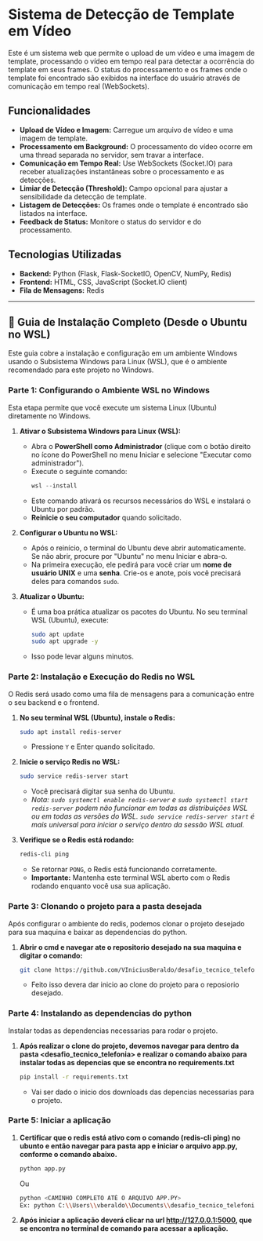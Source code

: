 # Sistema de Detecção de Template em Vídeo

Este é um sistema web que permite o upload de um vídeo e uma imagem de template, processando o vídeo em tempo real para detectar a ocorrência do template em seus frames. O status do processamento e os frames onde o template foi encontrado são exibidos na interface do usuário através de comunicação em tempo real (WebSockets).

## Funcionalidades

* **Upload de Vídeo e Imagem:** Carregue um arquivo de vídeo e uma imagem de template.
* **Processamento em Background:** O processamento do vídeo ocorre em uma thread separada no servidor, sem travar a interface.
* **Comunicação em Tempo Real:** Use WebSockets (Socket.IO) para receber atualizações instantâneas sobre o processamento e as detecções.
* **Limiar de Detecção (Threshold):** Campo opcional para ajustar a sensibilidade da detecção de template.
* **Listagem de Detecções:** Os frames onde o template é encontrado são listados na interface.
* **Feedback de Status:** Monitore o status do servidor e do processamento.

## Tecnologias Utilizadas

* **Backend:** Python (Flask, Flask-SocketIO, OpenCV, NumPy, Redis)
* **Frontend:** HTML, CSS, JavaScript (Socket.IO client)
* **Fila de Mensagens:** Redis

---

## 🚀 Guia de Instalação Completo (Desde o Ubuntu no WSL)

Este guia cobre a instalação e configuração em um ambiente Windows usando o Subsistema Windows para Linux (WSL), que é o ambiente recomendado para este projeto no Windows.

### Parte 1: Configurando o Ambiente WSL no Windows

Esta etapa permite que você execute um sistema Linux (Ubuntu) diretamente no Windows.

1.  **Ativar o Subsistema Windows para Linux (WSL):**
    * Abra o **PowerShell como Administrador** (clique com o botão direito no ícone do PowerShell no menu Iniciar e selecione "Executar como administrador").
    * Execute o seguinte comando:
        ```powershell
        wsl --install
        ```
    * Este comando ativará os recursos necessários do WSL e instalará o Ubuntu por padrão.
    * **Reinicie o seu computador** quando solicitado.

2.  **Configurar o Ubuntu no WSL:**
    * Após o reinício, o terminal do Ubuntu deve abrir automaticamente. Se não abrir, procure por "Ubuntu" no menu Iniciar e abra-o.
    * Na primeira execução, ele pedirá para você criar um **nome de usuário UNIX** e uma **senha**. Crie-os e anote, pois você precisará deles para comandos `sudo`.

3.  **Atualizar o Ubuntu:**
    * É uma boa prática atualizar os pacotes do Ubuntu. No seu terminal WSL (Ubuntu), execute:
        ```bash
        sudo apt update
        sudo apt upgrade -y
        ```
    * Isso pode levar alguns minutos.

### Parte 2: Instalação e Execução do Redis no WSL

O Redis será usado como uma fila de mensagens para a comunicação entre o seu backend e o frontend.

1.  **No seu terminal WSL (Ubuntu), instale o Redis:**
    ```bash
    sudo apt install redis-server
    ```
    * Pressione `Y` e Enter quando solicitado.

2.  **Inicie o serviço Redis no WSL:**
    ```bash
    sudo service redis-server start
    ```
    * Você precisará digitar sua senha do Ubuntu.
    * *Nota: `sudo systemctl enable redis-server` e `sudo systemctl start redis-server` podem não funcionar em todas as distribuições WSL ou em todas as versões do WSL. `sudo service redis-server start` é mais universal para iniciar o serviço dentro da sessão WSL atual.*

3.  **Verifique se o Redis está rodando:**
    ```bash
    redis-cli ping
    ```
    * Se retornar `PONG`, o Redis está funcionando corretamente.
    * **Importante:** Mantenha este terminal WSL aberto com o Redis rodando enquanto você usa sua aplicação.

### Parte 3: Clonando o projeto para a pasta desejada

Após configurar o ambiente do redis, podemos clonar o projeto desejado para sua maquina e baixar as dependencias do python.

1. **Abrir o cmd e navegar ate o repositorio desejado na sua maquina e digitar o comando:**
    ```bash
    git clone https://github.com/VIniciusBeraldo/desafio_tecnico_telefonia.git
    ```
    * Feito isso devera dar inicio ao clone do projeto para o reposiorio desejado.

### Parte 4: Instalando as dependencias do python

Instalar todas as dependencias necessarias para rodar o projeto.

1. **Após realizar o clone do projeto, devemos navegar para dentro da pasta <desafio_tecnico_telefonia> e realizar o comando abaixo para instalar todas as depencias que se encontra no requirements.txt**
    ```bash
    pip install -r requirements.txt
    ```
    * Vai ser dado o inicio dos downloads das depencias necessarias para o projeto.

### Parte 5: Iniciar a aplicação

1. **Certificar que o redis está ativo com o comando (redis-cli ping) no ubunto e então navegar para pasta app e iniciar o arquivo app.py, conforme o comando abaixo.**
    ```bash
    python app.py
    ```
    Ou
    ```bash
    python <CAMINHO COMPLETO ATÉ O ARQUIVO APP.PY>
    Ex: python C:\\Users\\vberaldo\\Documents\\desafio_tecnico_telefonia\\app\\app.py
    ```
2. **Após iniciar a aplicação deverá clicar na url http://127.0.0.1:5000, que se encontra no terminal de comando para acessar a aplicação.**
